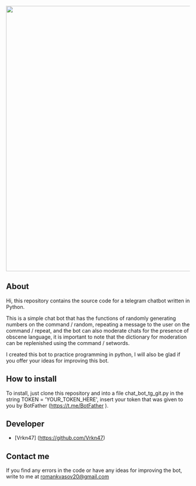 <p align="center">
 <img src="https://i.ibb.co/Gnmk6cn/IMG-20240827-162814.png" width="726">
</p>


## About

Hi, this repository contains the source code for a telegram chatbot written in Python.

This is a simple chat bot that has the functions of randomly generating numbers on the command / random, repeating a message to the user on the command / repeat, and the bot can also moderate chats for the presence of obscene language, it is important to note that the dictionary for moderation can be replenished using the command / setwords.

I created this bot to practice programming in python, I will also be glad if you offer your ideas for improving this bot.

## How to install

To install, just clone this repository and into a file chat_bot_tg_git.py in the string TOKEN = 'YOUR_TOKEN_HERE', insert your token that was given to you by BotFather (https://t.me/BotFather ).

## Developer

- [Vrkn47] (https://github.com/Vrkn47)

## Contact me

If you find any errors in the code or have any ideas for improving the bot, write to me at romankvasov20@gmail.com
